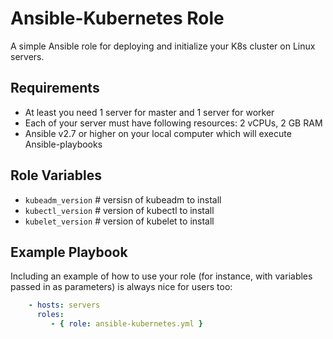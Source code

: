 Ansible-Kubernetes Role
=========

A simple Ansible role for deploying and initialize your K8s cluster on Linux servers.

Requirements
------------

- At least you need 1 server for master and 1 server for worker
- Each of your server must have following resources: 2 vCPUs, 2 GB RAM
- Ansible v2.7 or higher on your local computer which will execute Ansible-playbooks

Role Variables
--------------

- `kubeadm_version` # versisn of kubeadm to install
- `kubectl_version` # version of kubectl to install
- `kubelet_version` # version of kubelet to install

Example Playbook
----------------

Including an example of how to use your role (for instance, with variables passed in as parameters) is always nice for users too:

```yaml
    - hosts: servers
      roles:
         - { role: ansible-kubernetes.yml }
```
